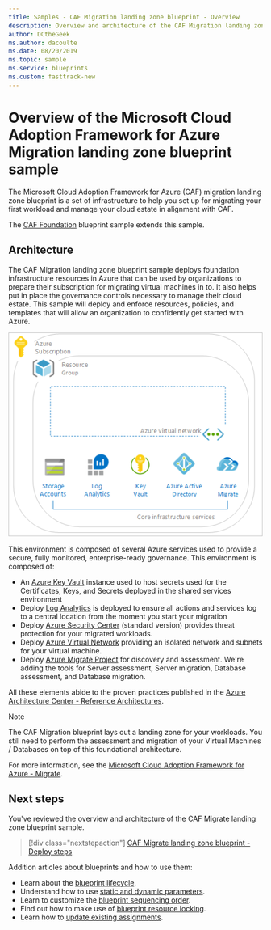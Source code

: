 ```yaml
---
title: Samples - CAF Migration landing zone blueprint - Overview
description: Overview and architecture of the CAF Migration landing zone blueprint sample.
author: DCtheGeek
ms.author: dacoulte
ms.date: 08/20/2019
ms.topic: sample
ms.service: blueprints
ms.custom: fasttrack-new
---
```

# Overview of the Microsoft Cloud Adoption Framework for Azure Migration landing zone blueprint sample

The Microsoft Cloud Adoption Framework for Azure (CAF) migration landing zone blueprint is a set of
infrastructure to help you set up for migrating your first workload and manage your cloud estate in
alignment with CAF.

The [CAF Foundation](../caf-foundation/index.md) blueprint sample extends this sample.

## Architecture

The CAF Migration landing zone blueprint sample deploys foundation infrastructure resources in Azure
that can be used by organizations to prepare their subscription for migrating virtual machines in
to. It also helps put in place the governance controls necessary to manage their cloud estate. This
sample will deploy and enforce resources, policies, and templates that will allow an organization to
confidently get started with Azure.

![CAF Migration landing zone, image describes what gets installed as part of CAF guidance for initial landing zone ](../../media/caf-blueprints/caf-migration-landing-zone-architecture.png)

This environment is composed of several Azure services used to provide a secure, fully monitored,
enterprise-ready governance. This environment is composed of:

- An [Azure Key Vault](../../../../key-vault/key-vault-overview.md) instance used to host secrets used
  for the Certificates, Keys, and Secrets deployed in the shared services environment
- Deploy [Log Analytics](../../../../azure-monitor/overview.md) is deployed to ensure all actions
  and services log to a central location from the moment you start your migration
- Deploy [Azure Security Center](../../../../security-center/security-center-intro.md) (standard
  version) provides threat protection for your migrated workloads.
- Deploy [Azure Virtual Network](../../../../virtual-network/virtual-networks-overview.md) providing
  an isolated network and subnets for your virtual machine.
- Deploy [Azure Migrate Project](../../../..//migrate/migrate-overview.md) for discovery and
  assessment. We're adding the tools for Server assessment, Server migration, Database assessment,
  and Database migration.  


All these elements abide to the proven practices published in the [Azure Architecture Center - Reference Architectures](/azure/architecture/reference-architectures/).

> [!NOTE]
> The CAF Migration blueprint lays out a landing zone for your workloads. You still need to perform
> the assessment and migration of your Virtual Machines / Databases on top of this foundational
> architecture.

For more information, see the [Microsoft Cloud Adoption Framework for Azure - Migrate](/azure/architecture/cloud-adoption/migrate/).

## Next steps

You've reviewed the overview and architecture of the CAF Migrate landing zone blueprint sample.

> [!div class="nextstepaction"]
>  [CAF Migrate landing zone blueprint - Deploy steps](./deploy.md)

Addition articles about blueprints and how to use them:

- Learn about the [blueprint lifecycle](../../concepts/lifecycle.md).
- Understand how to use [static and dynamic parameters](../../concepts/parameters.md).
- Learn to customize the [blueprint sequencing order](../../concepts/sequencing-order.md).
- Find out how to make use of [blueprint resource locking](../../concepts/resource-locking.md).
- Learn how to [update existing assignments](../../how-to/update-existing-assignments.md).